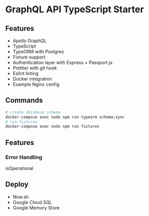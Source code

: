 # GraphQL API TypeScript Starter

## Features

- Apollo GraphQL
- TypeScript
- TypeORM with Postgres
- Fixture support
- Authentication layer with Express + Passport.js
- Prettier with git hook
- Eslint linting
- Docker integration
- Example Nginx config

## Commands

```bash
# create database schema
docker-compose exec node npm run typeorm schema:sync
# run fixtures
docker-compose exec node npm run fixtures
```

## Features

### Error Handling

isOperational

## Deploy

- Now.sh
- Google Cloud SQL
- Google Memory Store
